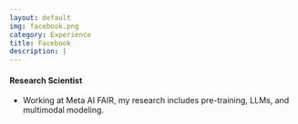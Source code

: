 ```yaml
---
layout: default
img: facebook.png
category: Experience
title: Facebook
description: |
---
```


#### Research Scientist

* Working at Meta AI FAIR, my research includes pre-training, LLMs, and multimodal modeling.
